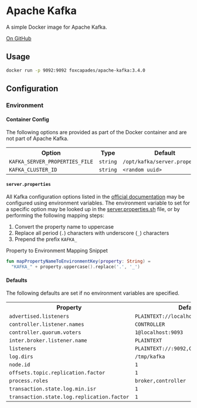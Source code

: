 # Apache Kafka

A simple Docker image for Apache Kafka.

[On GitHub](https://github.com/Foxcapades/docker-apache-kafka)

## Usage

```bash
docker run -p 9092:9092 foxcapades/apache-kafka:3.4.0
```

## Configuration

### Environment

#### Container Config

The following options are provided as part of the Docker container and are not
part of Apache Kafka.

<table>
  <tr>
    <th>Option</th>
    <th>Type</th>
    <th>Default</th>
  </tr>
  <tr>
    <td><code>KAFKA_SERVER_PROPERTIES_FILE</code></td>
    <td><code>string</code></td>
    <td><code>/opt/kafka/server.properties</code></td>
  </tr>
  <tr>
    <td><code>KAFKA_CLUSTER_ID</code></td>
    <td><code>string</code></td>
    <td><code>&lt;random uuid&gt;</code></td>
  </tr>
</table>

#### `server.properties`

All Kafka configuration options listed in the
[official documentation](https://kafka.apache.org/documentation/#brokerconfigs)
may be configured using environment variables.  The environment variable to set
for a specific option may be looked up in the
[server.properties.sh](https://github.com/Foxcapades/docker-apache-kafka/blob/3.4.0/server.properties.sh)
file, or by performing the following mapping steps:

1. Convert the property name to uppercase
2. Replace all period (`.`) characters with underscore (`_`) characters
3. Prepend the prefix `KAFKA_`

Property to Environment Mapping Snippet
```kotlin
fun mapPropertyNameToEnvironmentKey(property: String) =
  "KAFKA_" + property.uppercase().replace('.', '_')
```

#### Defaults

The following defaults are set if no environment variables are specified.

<table>
  <tr>
    <th>Property</th>
    <th>Default</th>
  </tr>

  <tr>
    <td><code>advertised.listeners</code></td>
    <td><code>PLAINTEXT://localhost:9092</code></td>
  </tr>
  <tr>
    <td><code>controller.listener.names</code></td>
    <td><code>CONTROLLER</code></td>
  </tr>
  <tr>
    <td><code>controller.quorum.voters</code></td>
    <td><code>1@localhost:9093</code></td>
  </tr>
  <tr>
    <td><code>inter.broker.listener.name</code></td>
    <td><code>PLAINTEXT</code></td>
  </tr>
  <tr>
    <td><code>listeners</code></td>
    <td><code>PLAINTEXT://:9092,CONTROLLER://:9093</code></td>
  </tr>
  <tr>
    <td><code>log.dirs</code></td>
    <td><code>/tmp/kafka</code></td>
  </tr>
  <tr>
    <td><code>node.id</code></td>
    <td><code>1</code></td>
  </tr>
  <tr>
    <td><code>offsets.topic.replication.factor</code></td>
    <td><code>1</code></td>
  </tr>
  <tr>
    <td><code>process.roles</code></td>
    <td><code>broker,controller</code></td>
  </tr>
  <tr>
    <td><code>transaction.state.log.min.isr</code></td>
    <td><code>1</code></td>
  </tr>
  <tr>
    <td><code>transaction.state.log.replication.factor</code></td>
    <td><code>1</code></td>
  </tr>
</table>